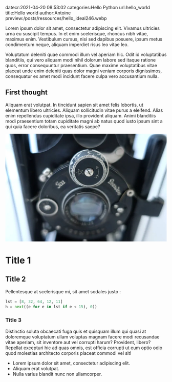 datecr:2021-04-20 08:53:02
categories:Hello
           Python
url:hello_world
title:Hello world
author:Antoine
preview:/posts/ressources/hello_ideal246.webp

Lorem ipsum dolor sit amet, consectetur adipiscing elit. Vivamus ultricies urna eu suscipit tempus. In et enim scelerisque, rhoncus nibh vitae, maximus enim. Vestibulum cursus, nisi sed dapibus posuere, ipsum metus condimentum neque, aliquam imperdiet risus leo vitae leo.

Voluptatum deleniti quae commodi illum vel aperiam hic. Odit id voluptatibus blanditiis, qui vero aliquam modi nihil dolorum labore sed itaque ratione quos, error consequuntur praesentium. Quae maxime voluptatibus vitae placeat unde enim deleniti quas dolor magni veniam corporis dignissimos, consequatur ex amet modi incidunt facere culpa vero accusantium nulla.


## First thought
Aliquam erat volutpat. In tincidunt sapien sit amet felis lobortis, ut elementum libero ultricies. Aliquam sollicitudin vitae purus a eleifend.
Alias enim repellendus cupiditate ipsa, illo provident aliquam. Animi blanditiis modi praesentium totam cupiditate magni ab natus quod iusto ipsum sint a qui quia facere doloribus, ea veritatis saepe?

![](/posts/ressources/hello_ideal246.webp)

# Title 1
## Title 2
Pellentesque at scelerisque mi, sit amet sodales justo :

```python
lst = [8, 32, 64, 12, 11]
h = next((e for e in lst if e < 15), 0))
```


### Title 3
Distinctio soluta obcaecati fuga quis et quisquam illum qui quasi at doloremque voluptatum ullam voluptas magnam facere modi recusandae vitae aperiam, sit inventore aut vel corrupti harum? Provident, libero? Repellat excepturi hic ad quas omnis, est officia corrupti ut eum optio odio quod molestias architecto corporis placeat commodi vel sit!

* Lorem ipsum dolor sit amet, consectetur adipiscing elit.
* Aliquam erat volutpat.
* Nulla varius blandit nunc non ullamcorper.